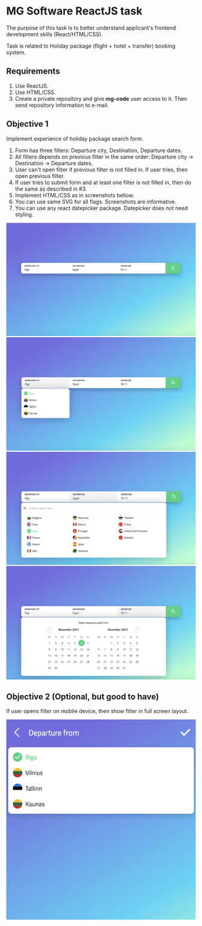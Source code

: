 # MG Software ReactJS task
The purpose of this task is to better understand applicant's frontend development skills (React/HTML/CSS).

Task is related to Holiday package (flight + hotel + transfer) booking system.

## Requirements
1. Use ReactJS.
2. Use HTML/CSS.
3. Create a private repository and give **mg-code** user access to it.  Then send repository information to e-mail.

## Objective 1
Implement experience of holiday package search form.
1. Form has three filters: Departure city, Destination, Departure dates.
2. All filters depends on previous filter in the same order: Departure city -> Destination -> Departure dates.
3. User can't open filter if previous filter is not filled in. If user tries, then open previous filter.
4. If user tries to submit form and at least one filter is not filled in, then do the same as described in #3.
5. Implement HTML/CSS as in screenshots bellow.
6. You can use same SVG for all flags. Screenshots are informative.
7. You can use any react datepicker package. Datepicker does not need styling.

![Form design](/images/form.png)
![Departure city](/images/departure-city.png)
![Destination](/images/destination.png)
![Departure dates](/images/dates.png)

## Objective 2 (Optional, but good to have)
If user opens filter on mobile device, then show filter in full screen layout.

![Responsive filter](/images/responsive.png)
